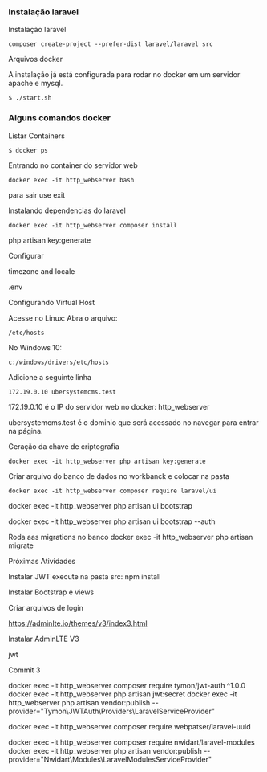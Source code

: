 ### Instalação laravel

Instalação laravel
```
composer create-project --prefer-dist laravel/laravel src
```

Arquivos docker

A instalação já está configurada para rodar no docker em um servidor apache e mysql. 

```
$ ./start.sh
```
### Alguns comandos docker

Listar Containers

```
$ docker ps
```

Entrando no container do servidor web
```
docker exec -it http_webserver bash
```
para sair use exit

Instalando dependencias do laravel
```
docker exec -it http_webserver composer install
```
php artisan key:generate


Configurar 

timezone and locale

.env

Configurando Virtual Host

Acesse no Linux: 
Abra o arquivo:
```
/etc/hosts
```

No Windows 10:
```
c:/windows/drivers/etc/hosts
```

Adicione a seguinte linha
```
172.19.0.10 ubersystemcms.test
```

172.19.0.10 é o IP do servidor web no docker: http_webserver

ubersystemcms.test é o dominio que será acessado no navegar para entrar na página.

Geração da chave de criptografia
```
docker exec -it http_webserver php artisan key:generate
```

Criar arquivo do banco de dados no workbanck e colocar na pasta


```
docker exec -it http_webserver composer require laravel/ui
```
docker exec -it http_webserver php artisan ui bootstrap

docker exec -it http_webserver php artisan ui bootstrap --auth


Roda aas migrations no banco
docker exec -it http_webserver php artisan migrate

Próximas Atividades

Instalar JWT
execute na pasta src:
npm install


Instalar Bootstrap e views 

Criar arquivos de login


https://adminlte.io/themes/v3/index3.html

Instalar AdminLTE V3


jwt

Commit 3

docker exec -it http_webserver composer require tymon/jwt-auth ^1.0.0
docker exec -it http_webserver php artisan jwt:secret
docker exec -it http_webserver php artisan vendor:publish --provider="Tymon\JWTAuth\Providers\LaravelServiceProvider"




docker exec -it http_webserver composer require webpatser/laravel-uuid

docker exec -it http_webserver composer require nwidart/laravel-modules
docker exec -it http_webserver php artisan vendor:publish --provider="Nwidart\Modules\LaravelModulesServiceProvider"

